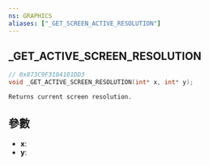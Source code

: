 ```yaml
---
ns: GRAPHICS
aliases: ["_GET_SCREEN_ACTIVE_RESOLUTION"]
---
```

## _GET_ACTIVE_SCREEN_RESOLUTION

```c
// 0x873C9F3104101DD3
void _GET_ACTIVE_SCREEN_RESOLUTION(int* x, int* y);
```

```
Returns current screen resolution.  
```

## 參數
* **x**: 
* **y**: 

